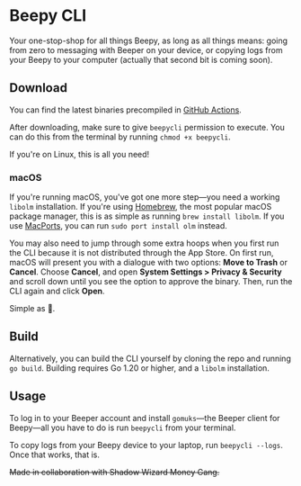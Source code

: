 # Beepy CLI
Your one-stop-shop for all things Beepy, as long as all things means:
going from zero to messaging with Beeper on your device, or copying logs
from your Beepy to your computer (actually that second bit is coming
soon).

## Download
You can find the latest binaries precompiled in [GitHub Actions].

After downloading, make sure to give `beepycli` permission to execute.
You can do this from the terminal by running `chmod +x beepycli`.

If you're on Linux, this is all you need!

### macOS
If you're running macOS, you've got one more step—you need a working
`libolm` installation. If you're using [Homebrew], the most popular
macOS package manager, this is as simple as running `brew install
libolm`. If you use [MacPorts], you can run `sudo port install olm`
instead.

You may also need to jump through some extra hoops when you first run
the CLI because it is not distributed through the App Store. On first
run, macOS will present you with a dialogue with two options: **Move to
Trash** or **Cancel**. Choose **Cancel**, and open **System Settings >
Privacy & Security** and scroll down until you see the option to approve
the binary. Then, run the CLI again and click **Open**.

Simple as 🥧.

## Build
Alternatively, you can build the CLI yourself by cloning the repo and
running `go build`. Building requires Go 1.20 or higher, and a `libolm`
installation.

## Usage
To log in to your Beeper account and install `gomuks`—the Beeper client
for Beepy—all you have to do is run `beepycli` from your terminal.

To copy logs from your Beepy device to your laptop, run `beepycli
--logs`. Once that works, that is.

~~Made in collaboration with Shadow Wizard Money Gang.~~

[GitHub Actions]: https://github.com/beeper/beepycli/actions
[Homebrew]: https://brew.sh
[MacPorts]: https://www.macports.org
